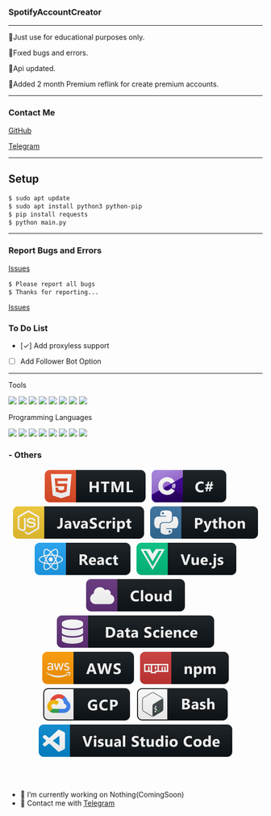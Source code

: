 ### SpotifyAccountCreator
_____________________
🔺Just use for educational purposes only.

🔺Fıxed bugs and errors.

🔺Api updated.

🔺Added 2 month Premium reflink for create premium accounts.
_____________________
### Contact Me

[GitHub](http://github.com/FakeSmileVX)

[Telegram](http://t.me/FakeSmileUX)
_____________________	
## Setup

```
$ sudo apt update
$ sudo apt install python3 python-pip
$ pip install requests
$ python main.py
```
_____________________	
### Report Bugs and Errors 

[Issues](https://github.com/FakeSmileVX/SpotifyAccCreator/issues)
```
$ Please report all bugs
$ Thanks for reporting...
```
[Issues](https://github.com/FakeSmileVX/SpotifyAccCreator/issues)

### To Do List

- [✓] Add proxyless support
- [ ] Add Follower Bot Option
_____________________



Tools

![](https://img.shields.io/badge/Tool-VisualStudioCode-informational?style=flat&logo=<TOOL>&logoColor=white&color=ff2300)
![](https://img.shields.io/badge/Tool-SqlLite-informational?style=flat&logo=<TOOL>&logoColor=white&color=ff2300)
![](https://img.shields.io/badge/Tool-Vim-informational?style=flat&logo=<TOOL>&logoColor=white&color=ff2300)
![](https://img.shields.io/badge/Tool-AndroidStudio-informational?style=flat&logo=<TOOL>&logoColor=white&color=ff2300)
![](https://img.shields.io/badge/Tool-PyCharm-informational?style=flat&logo=<TOOL>&logoColor=white&color=ff2300)
![](https://img.shields.io/badge/Tool-GitBash-informational?style=flat&logo=<TOOL>&logoColor=white&color=ff2300)
![](https://img.shields.io/badge/Tool-Terminal-informational?style=flat&logo=<TOOL>&logoColor=white&color=ff2300)
![](https://img.shields.io/badge/Tool-FirefoxDevEdition-informational?style=flat&logo=<TOOL>&logoColor=white&color=ff2300)

Programming Languages

![](https://img.shields.io/badge/Language-Python-informational?style=flat&logo=<LANGUAGE>&logoColor=white&color=2EB616)
![](https://img.shields.io/badge/Language-C++-informational?style=flat&logo=<LANGUAGE>&logoColor=white&color=2EB616) 
![](https://img.shields.io/badge/Language-Css-informational?style=flat&logo=<LANGUAGE>&logoColor=white&color=2EB616) 
![](https://img.shields.io/badge/Language-Html-informational?style=flat&logo=<LANGUAGE>&logoColor=white&color=2EB616) 
![](https://img.shields.io/badge/Language-Php-informational?style=flat&logo=<LANGUAGE>&logoColor=white&color=2EB616)
![](https://img.shields.io/badge/Language-Java-informational?style=flat&logo=<LANGUAGE>&logoColor=white&color=2EB616)
![](https://img.shields.io/badge/Language-JavaScript-informational?style=flat&logo=<LANGUAGE>&logoColor=white&color=2EB616)
![](https://img.shields.io/badge/Language-Yaml-informational?style=flat&logo=<LANGUAGE>&logoColor=white&color=2EB616)

### - Others

<p align="center">
  <img src="https://raw.githubusercontent.com/8bithemant/8bithemant/master/svg/dev/languages/html.svg" alt="html" style="vertical-align:top; margin:4px">    
  <img src="https://raw.githubusercontent.com/8bithemant/8bithemant/master/svg/dev/languages/csharp.svg" alt="csharp" style="vertical-align:top; margin:4px">
  <img src="https://raw.githubusercontent.com/8bithemant/8bithemant/master/svg/dev/languages/js.svg" alt="js" style="vertical-align:top; margin:4px">
  <img src="https://raw.githubusercontent.com/8bithemant/8bithemant/master/svg/dev/languages/python.svg" alt="python" style="vertical-align:top; margin:4px">
  <img src="https://raw.githubusercontent.com/8bithemant/8bithemant/master/svg/dev/frameworks/react.svg" alt="react" style="vertical-align:top; margin:4px">
  <img src="https://raw.githubusercontent.com/8bithemant/8bithemant/master/svg/dev/frameworks/vue.svg" alt="vue" style="vertical-align:top; margin:4px">
  <img src="https://raw.githubusercontent.com/8bithemant/8bithemant/master/svg/dev/misc/cloud.svg" alt="cloud" style="vertical-align:top; margin:4px">
  <img src="https://raw.githubusercontent.com/8bithemant/8bithemant/master/svg/dev/misc/datascience.svg" alt="datascience" style="vertical-align:top; margin:4px">
  <img src="https://raw.githubusercontent.com/8bithemant/8bithemant/master/svg/dev/services/aws.svg" alt="aws" style="vertical-align:top; margin:4px">
  <img src="https://raw.githubusercontent.com/8bithemant/8bithemant/master/svg/dev/services/npm.svg" alt="npm" style="vertical-align:top; margin:4px">
  <img src="https://raw.githubusercontent.com/8bithemant/8bithemant/master/svg/dev/services/gcp.svg" alt="gcp" style="vertical-align:top; margin:4px">
  <img src="https://raw.githubusercontent.com/8bithemant/8bithemant/master/svg/dev/tools/bash.svg" alt="bash" style="vertical-align:top; margin:4px">
  <img src="https://raw.githubusercontent.com/8bithemant/8bithemant/master/svg/dev/tools/visualstudio_code.svg" alt="vscode" style="vertical-align:top; margin:4px">
</p>


<br />
<br />

- 🔭 I’m currently working on Nothing(ComingSoon)
- 💬 Contact me with [Telegram](https://t.me/FakeSmileUX)

